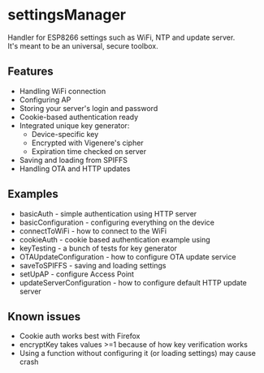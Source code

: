 # settingsManager
Handler for ESP8266 settings such as WiFi, NTP and update server.  
It's meant to be an universal, secure toolbox.  

## Features

* Handling WiFi connection
* Configuring AP
* Storing your server's login and password
* Cookie-based authentication ready
* Integrated unique key generator:
	* Device-specific key
	* Encrypted with Vigenere's cipher
	* Expiration time checked on server
* Saving and loading from SPIFFS
* Handling OTA and HTTP updates

## Examples
* basicAuth - simple authentication using HTTP server
* basicConfiguration - configuring everything on the device
* connectToWiFi - how to connect to the WiFi
* cookieAuth - cookie based authentication example using
* keyTesting - a bunch of tests for key generator
* OTAUpdateConfiguration - how to configure OTA update service
* saveToSPIFFS - saving and loading settings
* setUpAP - configure Access Point
* updateServerConfiguration - how to configure default HTTP update server

## Known issues
* Cookie auth works best with Firefox
* encryptKey takes values >=1 because of how key verification works
* Using a function without configuring it (or loading settings) may cause crash